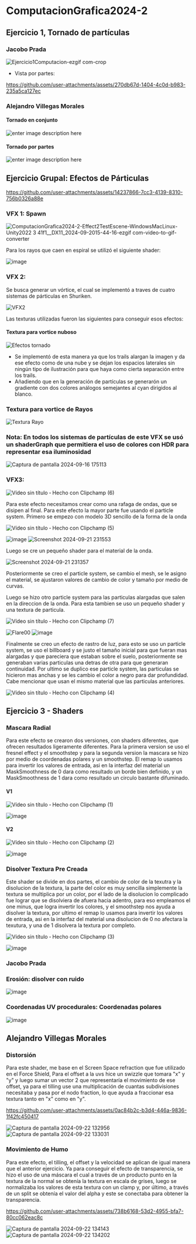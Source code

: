 # ComputacionGrafica2024-2
## Ejercicio 1, Tornado de partículas
### Jacobo Prada
![Ejercicio1Computacion-ezgif com-crop](https://github.com/user-attachments/assets/a5f8291a-c244-40b2-b5d8-a98472841acf)

  - Vista por partes:
    

https://github.com/user-attachments/assets/270db67d-1404-4c0d-b983-235a5ca127ec

### Alejandro Villegas Morales
#### Tornado en conjunto
![enter image description here](https://file.garden/ZllYcqgh4hF11eox/ComputacionGrafica/Tornado.gif)
#### Tornado por partes
![enter image description here](https://file.garden/ZllYcqgh4hF11eox/ComputacionGrafica/TornadoSeparado.gif)

## Ejercicio Grupal: Efectos de Párticulas



https://github.com/user-attachments/assets/14237866-7cc3-4139-8310-756b0326a88e

### VFX 1: Spawn

![ComputacionGrafica2024-2-Effect2TestEscene-WindowsMacLinux-Unity2022 3 41f1__DX11_2024-09-2015-44-16-ezgif com-video-to-gif-converter](https://github.com/user-attachments/assets/30dfc80d-fbb6-4457-b6ba-8fa842c8f11d)

Para los rayos que caen en espiral se utilizó el siguiente shader:

![image](https://github.com/user-attachments/assets/671ed6ff-6fd9-4421-a6ce-e97d475d48b0)



### VFX 2:
Se busca generar un vórtice, el cual se implementó a traves de cuatro sistemas de párticulas en Shuriken.

![VFX2](https://github.com/user-attachments/assets/8772f9c6-ec65-4b3d-bc69-c4280b2287d7)

Las texturas utilizadas fueron las siguientes para conseguir esos efectos:

#### Textura para vortice nuboso
![Efectos tornado](https://github.com/user-attachments/assets/066baa5f-ab51-4eb3-a391-dba8824d09b8)

- Se implementó de esta manera ya que los trails alargan la imagen y da ese efecto como de una nube y se dejan los espacios laterales sin ningún tipo de ilustración para que haya como cierta separación entre los trails.
- Añadiendo que en la generación de partículas se generarón un gradiente con dos colores análogos semejantes al cyan dirigidos al blanco.

### Textura para vortice de Rayos

![Textura Rayo](https://github.com/user-attachments/assets/253babd0-60b6-4b94-bbff-46ec8a7fea15)

### Nota: En todos los sistemas de partículas de este VFX se usó un shaderGraph que permitiera el uso de colores con HDR para representar esa iluminosidad

![Captura de pantalla 2024-09-16 175113](https://github.com/user-attachments/assets/33d82dc7-ceaa-4ac7-81b4-4e6eb964384a)


### VFX3:
![Vídeo sin título ‐ Hecho con Clipchamp (6)](https://github.com/user-attachments/assets/321da79a-6f44-48a5-a8d6-09985a3d352d)


Para este efecto necesitamos crear como una rafaga de ondas, que se disipen al final. Para este efecto la mayor parte fue usando el particle system. Primero se empezo con modelo 3D sencillo de la forma de la onda


![Vídeo sin título ‐ Hecho con Clipchamp (5)](https://github.com/user-attachments/assets/81dee4be-5161-4f81-b67b-3feeb3cbb03b)

![image](https://github.com/user-attachments/assets/7bfc6b8c-c28e-4a18-bad3-f656c9240593)
![Screenshot 2024-09-21 231553](https://github.com/user-attachments/assets/cff0c68d-3c33-4763-a2d6-6a99ff2083ab)

Luego se cre un pequeño shader para el material de la onda.

![Screenshot 2024-09-21 231357](https://github.com/user-attachments/assets/d1eabd02-abc9-4f64-a51e-5fe0ccc1d2bd)

Posteriormente se creo el particle system, se cambio el mesh, se le asigno el material, se ajustaron valores de cambio de color y tamaño por medio de curvas.

Luego se hizo otro particle system para las particulas alargadas que salen en la direccion de la onda. Para esta tambien se uso un pequeño shader y una textura de particula. 

![Vídeo sin título ‐ Hecho con Clipchamp (7)](https://github.com/user-attachments/assets/cc3bcd16-1cc2-403b-8c2a-122d8ab074fe)


![Flare00](https://github.com/user-attachments/assets/5a1a6ea9-f5c2-41e0-a6e5-9691a9030f0f)
![image](https://github.com/user-attachments/assets/bdb5773b-83a2-4161-bb69-886a4dbe497a)


Finalmente se creo un efecto de rastro de luz, para esto se uso un particle system, se uso el billboard y se justo el tamaño inicial para que fueran mas alargadas y que pareciera que estaban sobre el suelo, posteriormente se generaban varias particulas una detras de otra para que generaran continuidad. Por ultimo se duplico ese particle system, las particulas se hicieron mas anchas y se les cambio el color a negro para dar profundidad. Cabe mencionar que usan el mismo material que las particulas anteriores.

![Vídeo sin título ‐ Hecho con Clipchamp (4)](https://github.com/user-attachments/assets/6eb38a4f-8270-4433-bebd-d250fda95789)



## Ejercicio 3 - Shaders

### Mascara Radial
Para este efecto se crearon dos versiones, con shaders diferentes, que ofrecen resultados ligeramente diferentes. Para la primera version se uso el fresnel effect y el smoothstep y para la segunda version la mascara se hizo por medio de coordenadas polares y un smoothstep. El remap lo usamos para invertir los valores de entrada, asi en la interfaz del material un MaskSmoothness de 0 dara como resultado un borde bien definido, y un MaskSmoothness de 1 dara como resultado un circulo bastante difuminado.

#### V1
![Vídeo sin título ‐ Hecho con Clipchamp (1)](https://github.com/user-attachments/assets/210d7883-9c98-481d-84c1-50c12a4104f2)

![image](https://github.com/user-attachments/assets/796858a3-bc8a-4340-9069-7a2ec1a0bdee)


#### V2
![Vídeo sin título ‐ Hecho con Clipchamp (2)](https://github.com/user-attachments/assets/65087ef0-262b-440c-be47-4bbecd8273aa)

![image](https://github.com/user-attachments/assets/62af97de-0e0d-41a4-b907-71bd10db5ce2)



### Disolver Textura Pre Creada
Este shader se  divide en dos partes, el cambio de color de la texutra y la disolucion de la textura, la parte del color es muy sencilla simplemente la textura se multiplica por un color, por el lado de la disolucion lo complicado fue lograr que se disolviera de afuera hacia adentro, para eso empleamos el one minus, que logra invertir los colores, y el smoothstep nos ayuda a disolver la textura, por ultimo el remap lo usamos para invertir los valores de entrada, asi en la interfaz del material una disolucion de 0 no afectara la texutura, y una de 1 disolvera la textura por completo.


![Vídeo sin título ‐ Hecho con Clipchamp (3)](https://github.com/user-attachments/assets/3710bb81-78f2-4101-8a93-a895a9369645)

![image](https://github.com/user-attachments/assets/f512b61b-4172-455a-bb55-da8c10f8903b)

### Jacobo Prada
### Erosión: disolver con ruido

![image](https://github.com/user-attachments/assets/fa6242f4-5ec2-4f77-a2db-8e0668c886b5)


### Coordenadas UV procedurales: Coordenadas polares

![image](https://github.com/user-attachments/assets/4848d276-f3da-426a-9d00-8bffaa0e0a04)



## Alejandro Villegas Morales
### Distorsión 
Para este shader, me base en el Screen Space refraction que fue utilizado en el Force Shield, Para el offset a la uvs hice un swizzle que tomara "x" y "y" y luego sumar un vector 2 que representaría el movimiento de ese offset, ya para el tilling use una multiplicación de cuantas subdivisiones necesitaba y pasa por el nodo fraction, lo que ayuda a fraccionar esa textura tanto en "x" como en "y".

https://github.com/user-attachments/assets/0ac84b2c-b3d4-446a-9836-1f42fc450417

![Captura de pantalla 2024-09-22 132956](https://github.com/user-attachments/assets/4a918c42-1e03-40ce-91fc-436881fd40c2)
![Captura de pantalla 2024-09-22 133031](https://github.com/user-attachments/assets/dac8eb25-1639-4d9d-a5b8-57a411dba3b3)

### Movimiento de Humo
Para este efecto, el tilling, el offset y la velocidad se aplican de igual manera que el anterior ejercicio. Ya para conseguir el efecto de transparencia, se hizo el uso de una máscara el cual a través de un producto punto en la textura de la normal se obtenía la textura en escala de grises, luego se normalizaba los valores de esta textura con un clamp y, por último, a través de un split se obtenía el valor del alpha y este se conectaba para obtener la transparencia.

https://github.com/user-attachments/assets/738b6168-53d2-4955-bfa7-80cc062eac8c

![Captura de pantalla 2024-09-22 134143](https://github.com/user-attachments/assets/27d17fd8-080c-45c5-baf3-724b04e2e682)
![Captura de pantalla 2024-09-22 134202](https://github.com/user-attachments/assets/7ec076a1-b722-4915-9555-409014d6f4b2)



